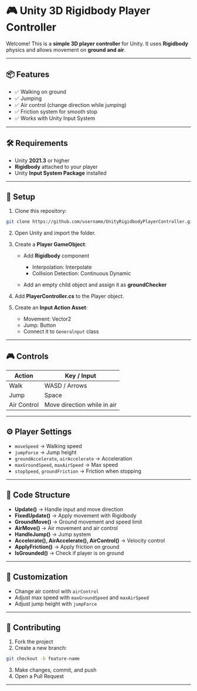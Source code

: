 # 🎮 Unity 3D Rigidbody Player Controller

Welcome! This is a **simple 3D player controller** for Unity.
It uses **Rigidbody** physics and allows movement on **ground and air**.

---

## 📦 Features

* ✅ Walking on ground
* ✅ Jumping
* ✅ Air control (change direction while jumping)
* ✅ Friction system for smooth stop
* ✅ Works with Unity Input System

---

## 🛠 Requirements

* Unity **2021.3** or higher
* **Rigidbody** attached to your player
* Unity **Input System Package** installed

---

## 🚀 Setup

1. Clone this repository:

```bash
git clone https://github.com/username/UnityRigidbodyPlayerController.git
```

2. Open Unity and import the folder.
3. Create a **Player GameObject**:

   * Add **Rigidbody** component

     * Interpolation: Interpolate
     * Collision Detection: Continuous Dynamic
   * Add an empty child object and assign it as **groundChecker**
4. Add **PlayerController.cs** to the Player object.
5. Create an **Input Action Asset**:

   * Movement: Vector2
   * Jump: Button
   * Connect it to `Generalnput` class

---

## 🎮 Controls

| Action      | Key / Input                 |
| ----------- | --------------------------- |
| Walk        | WASD / Arrows               |
| Jump        | Space                       |
| Air Control | Move direction while in air |

---

## ⚙ Player Settings

* `moveSpeed` → Walking speed
* `jumpForce` → Jump height
* `groundAccelerate`, `airAccelerate` → Acceleration
* `maxGroundSpeed`, `maxAirSpeed` → Max speed
* `stopSpeed`, `groundFriction` → Friction when stopping

---

## 🧩 Code Structure

* **Update()** → Handle input and move direction
* **FixedUpdate()** → Apply movement with Rigidbody
* **GroundMove()** → Ground movement and speed limit
* **AirMove()** → Air movement and air control
* **HandleJump()** → Jump system
* **Accelerate(), AirAccelerate(), AirControl()** → Velocity control
* **ApplyFriction()** → Apply friction on ground
* **IsGrounded()** → Check if player is on ground

---

## 🔧 Customization

* Change air control with `airControl`
* Adjust max speed with `maxGroundSpeed` and `maxAirSpeed`
* Adjust jump height with `jumpForce`

---

## 🤝 Contributing

1. Fork the project
2. Create a new branch:

```bash
git checkout -b feature-name
```

3. Make changes, commit, and push
4. Open a Pull Request

---
